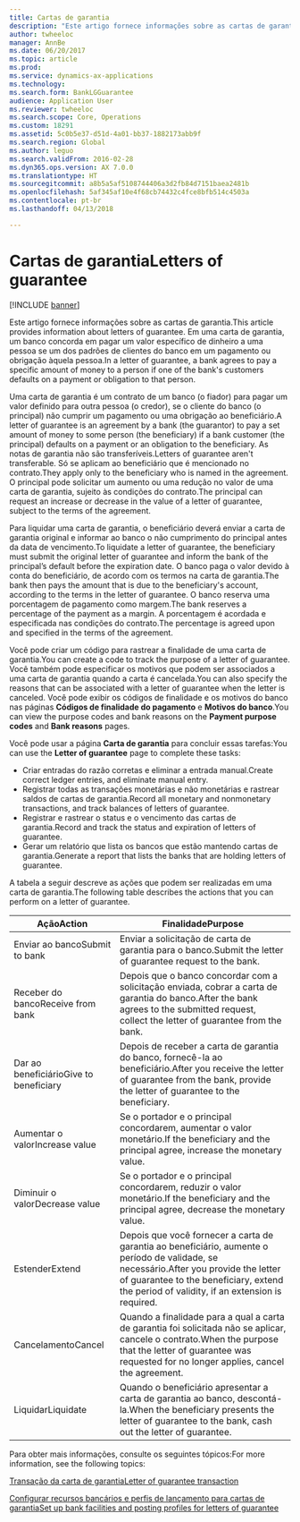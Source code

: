 ```yaml
---
title: Cartas de garantia
description: "Este artigo fornece informações sobre as cartas de garantia. Em uma carta de garantia, um banco concorda em pagar um valor específico de dinheiro a uma pessoa se um dos padrões de clientes do banco em um pagamento ou obrigação àquela pessoa."
author: twheeloc
manager: AnnBe
ms.date: 06/20/2017
ms.topic: article
ms.prod: 
ms.service: dynamics-ax-applications
ms.technology: 
ms.search.form: BankLGGuarantee
audience: Application User
ms.reviewer: twheeloc
ms.search.scope: Core, Operations
ms.custom: 18291
ms.assetid: 5c0b5e37-d51d-4a01-bb37-1882173abb9f
ms.search.region: Global
ms.author: leguo
ms.search.validFrom: 2016-02-28
ms.dyn365.ops.version: AX 7.0.0
ms.translationtype: HT
ms.sourcegitcommit: a8b5a5af5108744406a3d2fb84d7151baea2481b
ms.openlocfilehash: 5af345af10e4f68cb74432c4fce8bfb514c4503a
ms.contentlocale: pt-br
ms.lasthandoff: 04/13/2018

---
```


# <a name="letters-of-guarantee"></a><span data-ttu-id="1805d-104">Cartas de garantia</span><span class="sxs-lookup"><span data-stu-id="1805d-104">Letters of guarantee</span></span>

[!INCLUDE [banner](../includes/banner.md)]

<span data-ttu-id="1805d-105">Este artigo fornece informações sobre as cartas de garantia.</span><span class="sxs-lookup"><span data-stu-id="1805d-105">This article provides information about letters of guarantee.</span></span> <span data-ttu-id="1805d-106">Em uma carta de garantia, um banco concorda em pagar um valor específico de dinheiro a uma pessoa se um dos padrões de clientes do banco em um pagamento ou obrigação àquela pessoa.</span><span class="sxs-lookup"><span data-stu-id="1805d-106">In a letter of guarantee, a bank agrees to pay a specific amount of money to a person if one of the bank's customers defaults on a payment or obligation to that person.</span></span> 

<span data-ttu-id="1805d-107">Uma carta de garantia é um contrato de um banco (o fiador) para pagar um valor definido para outra pessoa (o credor), se o cliente do banco (o principal) não cumprir um pagamento ou uma obrigação ao beneficiário.</span><span class="sxs-lookup"><span data-stu-id="1805d-107">A letter of guarantee is an agreement by a bank (the guarantor) to pay a set amount of money to some person (the beneficiary) if a bank customer (the principal) defaults on a payment or an obligation to the beneficiary.</span></span> <span data-ttu-id="1805d-108">As notas de garantia não são transferíveis.</span><span class="sxs-lookup"><span data-stu-id="1805d-108">Letters of guarantee aren't transferable.</span></span> <span data-ttu-id="1805d-109">Só se aplicam ao beneficiário que é mencionado no contrato.</span><span class="sxs-lookup"><span data-stu-id="1805d-109">They apply only to the beneficiary who is named in the agreement.</span></span> <span data-ttu-id="1805d-110">O principal pode solicitar um aumento ou uma redução no valor de uma carta de garantia, sujeito às condições do contrato.</span><span class="sxs-lookup"><span data-stu-id="1805d-110">The principal can request an increase or decrease in the value of a letter of guarantee, subject to the terms of the agreement.</span></span> 

<span data-ttu-id="1805d-111">Para liquidar uma carta de garantia, o beneficiário deverá enviar a carta de garantia original e informar ao banco o não cumprimento do principal antes da data de vencimento.</span><span class="sxs-lookup"><span data-stu-id="1805d-111">To liquidate a letter of guarantee, the beneficiary must submit the original letter of guarantee and inform the bank of the principal’s default before the expiration date.</span></span> <span data-ttu-id="1805d-112">O banco paga o valor devido à conta do beneficiário, de acordo com os termos na carta de garantia.</span><span class="sxs-lookup"><span data-stu-id="1805d-112">The bank then pays the amount that is due to the beneficiary's account, according to the terms in the letter of guarantee.</span></span> <span data-ttu-id="1805d-113">O banco reserva uma porcentagem de pagamento como margem.</span><span class="sxs-lookup"><span data-stu-id="1805d-113">The bank reserves a percentage of the payment as a margin.</span></span> <span data-ttu-id="1805d-114">A porcentagem é acordada e especificada nas condições do contrato.</span><span class="sxs-lookup"><span data-stu-id="1805d-114">The percentage is agreed upon and specified in the terms of the agreement.</span></span> 

<span data-ttu-id="1805d-115">Você pode criar um código para rastrear a finalidade de uma carta de garantia.</span><span class="sxs-lookup"><span data-stu-id="1805d-115">You can create a code to track the purpose of a letter of guarantee.</span></span> <span data-ttu-id="1805d-116">Você também pode especificar os motivos que podem ser associados a uma carta de garantia quando a carta é cancelada.</span><span class="sxs-lookup"><span data-stu-id="1805d-116">You can also specify the reasons that can be associated with a letter of guarantee when the letter is canceled.</span></span> <span data-ttu-id="1805d-117">Você pode exibir os códigos de finalidade e os motivos do banco nas páginas **Códigos de finalidade do pagamento** e **Motivos do banco**.</span><span class="sxs-lookup"><span data-stu-id="1805d-117">You can view the purpose codes and bank reasons on the **Payment purpose codes** and **Bank reasons** pages.</span></span> 

<span data-ttu-id="1805d-118">Você pode usar a página **Carta de garantia** para concluir essas tarefas:</span><span class="sxs-lookup"><span data-stu-id="1805d-118">You can use the **Letter of guarantee** page to complete these tasks:</span></span>

-   <span data-ttu-id="1805d-119">Criar entradas do razão corretas e eliminar a entrada manual.</span><span class="sxs-lookup"><span data-stu-id="1805d-119">Create correct ledger entries, and eliminate manual entry.</span></span>
-   <span data-ttu-id="1805d-120">Registrar todas as transações monetárias e não monetárias e rastrear saldos de cartas de garantia.</span><span class="sxs-lookup"><span data-stu-id="1805d-120">Record all monetary and nonmonetary transactions, and track balances of letters of guarantee.</span></span>
-   <span data-ttu-id="1805d-121">Registrar e rastrear o status e o vencimento das cartas de garantia.</span><span class="sxs-lookup"><span data-stu-id="1805d-121">Record and track the status and expiration of letters of guarantee.</span></span>
-   <span data-ttu-id="1805d-122">Gerar um relatório que lista os bancos que estão mantendo cartas de garantia.</span><span class="sxs-lookup"><span data-stu-id="1805d-122">Generate a report that lists the banks that are holding letters of guarantee.</span></span>

<span data-ttu-id="1805d-123">A tabela a seguir descreve as ações que podem ser realizadas em uma carta de garantia.</span><span class="sxs-lookup"><span data-stu-id="1805d-123">The following table describes the actions that you can perform on a letter of guarantee.</span></span>

| <span data-ttu-id="1805d-124">Ação</span><span class="sxs-lookup"><span data-stu-id="1805d-124">Action</span></span>              | <span data-ttu-id="1805d-125">Finalidade</span><span class="sxs-lookup"><span data-stu-id="1805d-125">Purpose</span></span>                                                                                                                   |
|---------------------|---------------------------------------------------------------------------------------------------------------------------|
| <span data-ttu-id="1805d-126">Enviar ao banco</span><span class="sxs-lookup"><span data-stu-id="1805d-126">Submit to bank</span></span>      | <span data-ttu-id="1805d-127">Enviar a solicitação de carta de garantia para o banco.</span><span class="sxs-lookup"><span data-stu-id="1805d-127">Submit the letter of guarantee request to the bank.</span></span>                                                                       |
| <span data-ttu-id="1805d-128">Receber do banco</span><span class="sxs-lookup"><span data-stu-id="1805d-128">Receive from bank</span></span>   | <span data-ttu-id="1805d-129">Depois que o banco concordar com a solicitação enviada, cobrar a carta de garantia do banco.</span><span class="sxs-lookup"><span data-stu-id="1805d-129">After the bank agrees to the submitted request, collect the letter of guarantee from the bank.</span></span>                            |
| <span data-ttu-id="1805d-130">Dar ao beneficiário</span><span class="sxs-lookup"><span data-stu-id="1805d-130">Give to beneficiary</span></span> | <span data-ttu-id="1805d-131">Depois de receber a carta de garantia do banco, fornecê-la ao beneficiário.</span><span class="sxs-lookup"><span data-stu-id="1805d-131">After you receive the letter of guarantee from the bank, provide the letter of guarantee to the beneficiary.</span></span>              |
| <span data-ttu-id="1805d-132">Aumentar o valor</span><span class="sxs-lookup"><span data-stu-id="1805d-132">Increase value</span></span>      | <span data-ttu-id="1805d-133">Se o portador e o principal concordarem, aumentar o valor monetário.</span><span class="sxs-lookup"><span data-stu-id="1805d-133">If the beneficiary and the principal agree, increase the monetary value.</span></span>                                                  |
| <span data-ttu-id="1805d-134">Diminuir o valor</span><span class="sxs-lookup"><span data-stu-id="1805d-134">Decrease value</span></span>      | <span data-ttu-id="1805d-135">Se o portador e o principal concordarem, reduzir o valor monetário.</span><span class="sxs-lookup"><span data-stu-id="1805d-135">If the beneficiary and the principal agree, decrease the monetary value.</span></span>                                                  |
| <span data-ttu-id="1805d-136">Estender</span><span class="sxs-lookup"><span data-stu-id="1805d-136">Extend</span></span>              | <span data-ttu-id="1805d-137">Depois que você fornecer a carta de garantia ao beneficiário, aumente o período de validade, se necessário.</span><span class="sxs-lookup"><span data-stu-id="1805d-137">After you provide the letter of guarantee to the beneficiary, extend the period of validity, if an extension is required.</span></span> |
| <span data-ttu-id="1805d-138">Cancelamento</span><span class="sxs-lookup"><span data-stu-id="1805d-138">Cancel</span></span>              | <span data-ttu-id="1805d-139">Quando a finalidade para a qual a carta de garantia foi solicitada não se aplicar, cancele o contrato.</span><span class="sxs-lookup"><span data-stu-id="1805d-139">When the purpose that the letter of guarantee was requested for no longer applies, cancel the agreement.</span></span>                  |
| <span data-ttu-id="1805d-140">Liquidar</span><span class="sxs-lookup"><span data-stu-id="1805d-140">Liquidate</span></span>           | <span data-ttu-id="1805d-141">Quando o beneficiário apresentar a carta de garantia ao banco, descontá-la.</span><span class="sxs-lookup"><span data-stu-id="1805d-141">When the beneficiary presents the letter of guarantee to the bank, cash out the letter of guarantee.</span></span>                      |


<span data-ttu-id="1805d-142">Para obter mais informações, consulte os seguintes tópicos:</span><span class="sxs-lookup"><span data-stu-id="1805d-142">For more information, see the following topics:</span></span>

[<span data-ttu-id="1805d-143">Transação da carta de garantia</span><span class="sxs-lookup"><span data-stu-id="1805d-143">Letter of guarantee transaction</span></span>](tasks/letter-guarantee-transaction.md)

[<span data-ttu-id="1805d-144">Configurar recursos bancários e perfis de lançamento para cartas de garantia</span><span class="sxs-lookup"><span data-stu-id="1805d-144">Set up bank facilities and posting profiles for letters of guarantee</span></span>](tasks/set-up-bank-facilities-posting-profiles.md)



